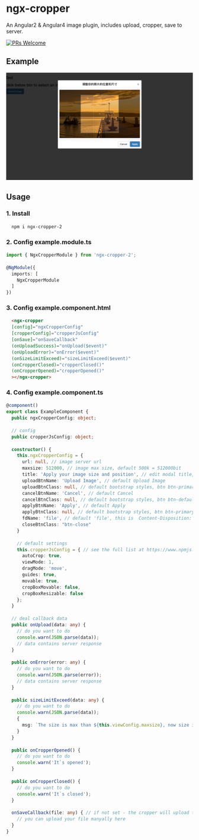 # ngx-cropper

An Angular2 &amp; Angular4 image plugin, includes upload, cropper, save to server.

 [![PRs Welcome](https://img.shields.io/badge/PRs-welcome-brightgreen.svg?style=flat-square)](http://makeapullrequest.com)

## Example

![Example](./example.png)

## Usage

### 1. Install

```bash
  npm i ngx-cropper-2
```

### 2. Config __example.module.ts__

```typescript
import { NgxCropperModule } from 'ngx-cropper-2';

@NgModule({
  imports: [
    NgxCropperModule
  ]
})
```

### 3. Config __example.component.html__

```html
  <ngx-cropper
  [config]="ngxCropperConfig"
  [cropperConfig]="cropperJsConfig"
  [onSave]="onSaveCallback"
  (onUploadSuccess)="onUpload($event)"
  (onUploadError)="onError($event)"
  (onSizeLimitExceed)="sizeLimitExceed($event)"
  (onCropperClosed)="cropperClosed()"
  (onCropperOpened)="cropperOpened()"
  ></ngx-cropper>
```

### 4. Config __example.component.ts__

```typescript
@component()
export class ExampleComponent {
  public ngxCropperConfig: object;

  // config 
  public cropperJsConfig: object;

  constructor() {
    this.ngxCropperConfig = {
      url: null, // image server url
      maxsize: 512000, // image max size, default 500k = 512000bit
      title: 'Apply your image size and position', // edit modal title, this is default
      uploadBtnName: 'Upload Image', // default Upload Image
      uploadBtnClass: null, // default bootstrap styles, btn btn-primary
      cancelBtnName: 'Cancel', // default Cancel
      cancelBtnClass: null, // default bootstrap styles, btn btn-default
      applyBtnName: 'Apply', // default Apply
      applyBtnClass: null, // default bootstrap styles, btn btn-primary
      fdName: 'file', // default 'file', this is  Content-Disposition: form-data; name="file"; filename="fire.jpg"
      closeBtnClass: "btn-close"
    }
    
    // default settings
    this.cropperJsConfig = { // see the full list at https://www.npmjs.com/package/cropperjs
      autoCrop: true,
      viewMode: 1,
      dragMode: 'move',
      guides: true,
      movable: true,
      cropBoxMovable: false,
      cropBoxResizable: false
    };
  }

  // deal callback data
  public onUpload(data: any) {
    // do you want to do
    console.warn(JSON.parse(data));
    // data contains server response
  }

  public onError(error: any) {
    // do you want to do
    console.warn(JSON.parse(error));
    // data contains server response
  }

  public sizeLimitExceed(data: any) {
    // do you want to do
    console.warn(JSON.parse(data));
    {
      msg: `The size is max than ${this.viewConfig.maxsize}, now size is ${currentSize}k`
    }
  }

  public onCropperOpened() {
    // do you want to do
    console.warn('It`s opened');
  }

  public onCropperClosed() {
    // do you want to do
    console.warn('It`s closed');
  }
  
  onSaveCallback(file: any) { // if not set - the cropper will upload the file to specified url
    // you can upload your file manyally here
  }
}
```
